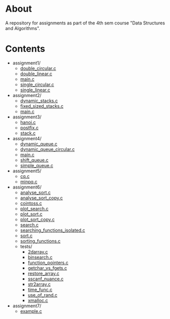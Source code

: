 
# About 

A repository for assignments as part of the 4th sem course "Data Structures
and Algorithms".  

# Contents 

 * assignment1/
     + [double_circular.c](https://raw.githubusercontent.com/shovnyk/data_structures_assignments/main/assignment1/double_circular.c)
     + [double_linear.c](https://raw.githubusercontent.com/shovnyk/data_structures_assignments/main/assignment1/double_linear.c)
     + [main.c](https://raw.githubusercontent.com/shovnyk/data_structures_assignments/main/assignment1/main.c)
     + [single_circular.c](https://raw.githubusercontent.com/shovnyk/data_structures_assignments/main/assignment1/single_circular.c)
     + [single_linear.c](https://raw.githubusercontent.com/shovnyk/data_structures_assignments/main/assignment1/single_linear.c)
 * assignment2/
     + [dynamic_stacks.c](https://raw.githubusercontent.com/shovnyk/data_structures_assignments/main/assignment2/dynamic_stacks.c)
     + [fixed_sized_stacks.c](https://raw.githubusercontent.com/shovnyk/data_structures_assignments/main/assignment2/fixed_sized_stacks.c)
     + [main.c](https://raw.githubusercontent.com/shovnyk/data_structures_assignments/main/assignment2/main.c)
 * assignment3/
     + [hanoi.c](https://raw.githubusercontent.com/shovnyk/data_structures_assignments/main/assignment3/hanoi.c)
     + [postfix.c](https://raw.githubusercontent.com/shovnyk/data_structures_assignments/main/assignment3/postfix.c)
     + [stack.c](https://raw.githubusercontent.com/shovnyk/data_structures_assignments/main/assignment3/stack.c)
 * assignment4/
     + [dynamic_queue.c](https://raw.githubusercontent.com/shovnyk/data_structures_assignments/main/assignment4/dynamic_queue.c)
     + [dynamic_queue_circular.c](https://raw.githubusercontent.com/shovnyk/data_structures_assignments/main/assignment4/dynamic_queue_circular.c)
     + [main.c](https://raw.githubusercontent.com/shovnyk/data_structures_assignments/main/assignment4/main.c)
     + [shift_queue.c](https://raw.githubusercontent.com/shovnyk/data_structures_assignments/main/assignment4/shift_queue.c)
     + [simple_queue.c](https://raw.githubusercontent.com/shovnyk/data_structures_assignments/main/assignment4/simple_queue.c)
 * assignment5/
     + [cq.c](https://raw.githubusercontent.com/shovnyk/data_structures_assignments/main/assignment5/cq.c)
     + [minpq.c](https://raw.githubusercontent.com/shovnyk/data_structures_assignments/main/assignment5/minpq.c)
 * assignment6/
     + [analyse_sort.c](https://raw.githubusercontent.com/shovnyk/data_structures_assignments/main/assignment6/analyse_sort.c)
     + [analyse_sort_copy.c](https://raw.githubusercontent.com/shovnyk/data_structures_assignments/main/assignment6/analyse_sort_copy.c)
     + [cointoss.c](https://raw.githubusercontent.com/shovnyk/data_structures_assignments/main/assignment6/cointoss.c)
     + [plot_search.c](https://raw.githubusercontent.com/shovnyk/data_structures_assignments/main/assignment6/plot_search.c)
     + [plot_sort.c](https://raw.githubusercontent.com/shovnyk/data_structures_assignments/main/assignment6/plot_sort.c)
     + [plot_sort_copy.c](https://raw.githubusercontent.com/shovnyk/data_structures_assignments/main/assignment6/plot_sort_copy.c)
     + [search.c](https://raw.githubusercontent.com/shovnyk/data_structures_assignments/main/assignment6/search.c)
     + [searching_functions_isolated.c](https://raw.githubusercontent.com/shovnyk/data_structures_assignments/main/assignment6/searching_functions_isolated.c)
     + [sort.c](https://raw.githubusercontent.com/shovnyk/data_structures_assignments/main/assignment6/sort.c)
     + [sorting_functions.c](https://raw.githubusercontent.com/shovnyk/data_structures_assignments/main/assignment6/sorting_functions.c)
     + tests/
         - [2darray.c](https://raw.githubusercontent.com/shovnyk/data_structures_assignments/main/tests/2darray.c)
         - [binsearch.c](https://raw.githubusercontent.com/shovnyk/data_structures_assignments/main/tests/binsearch.c)
         - [function_pointers.c](https://raw.githubusercontent.com/shovnyk/data_structures_assignments/main/tests/function_pointers.c)
         - [getchar_vs_fgets.c](https://raw.githubusercontent.com/shovnyk/data_structures_assignments/main/tests/getchar_vs_fgets.c)
         - [restore_array.c](https://raw.githubusercontent.com/shovnyk/data_structures_assignments/main/tests/restore_array.c)
         - [sscanf_nuance.c](https://raw.githubusercontent.com/shovnyk/data_structures_assignments/main/tests/sscanf_nuance.c)
         - [str2array.c](https://raw.githubusercontent.com/shovnyk/data_structures_assignments/main/tests/str2array.c)
         - [time_func.c](https://raw.githubusercontent.com/shovnyk/data_structures_assignments/main/tests/time_func.c)
         - [use_of_rand.c](https://raw.githubusercontent.com/shovnyk/data_structures_assignments/main/tests/use_of_rand.c)
         - [xmalloc.c](https://raw.githubusercontent.com/shovnyk/data_structures_assignments/main/tests/xmalloc.c)
 * assignment7/
     + [example.c](https://raw.githubusercontent.com/shovnyk/data_structures_assignments/main/assignment7/example.c)
